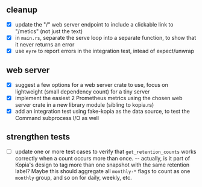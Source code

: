 ## cleanup
- [x] update the "/" web server endpoint to include a clickable link to "/metics" (not just the text)
- [x] in `main.rs`, separate the serve loop into a separate function, to show that it never returns an error
- [x] use `eyre` to report errors in the integration test, intead of expect/unwrap

## web server
- [x] suggest a few options for a web server crate to use, focus on lightweight (small dependency count) for a tiny server
- [x] implement the easiest 2 Prometheus metrics using the chosen web server crate in a new library module (sibling to kopia.rs)
- [x] add an integration test using fake-kopia as the data source, to test the Command subprocess I/O as well

## strengthen tests
- [ ] update one or more test cases to verify that `get_retention_counts` works correctly when a count occurs more than once.  -- actually, is it part of Kopia's design to tag more than one snapshot with the same retention label? Maybe this should aggregate all `monthly-*` flags to count as one `monthly` group, and so on for daily, weekly, etc.
